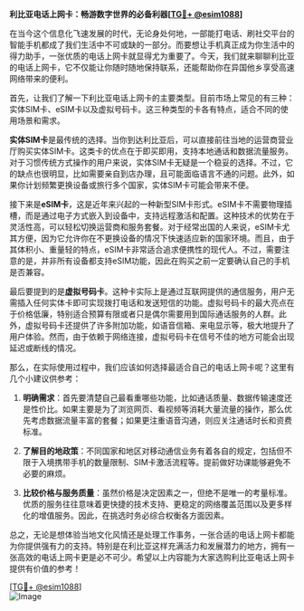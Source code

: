 **利比亚电话上网卡：畅游数字世界的必备利器[[TG💪+ @esim1088](https://t.me/s/esim1088)]**

在当今这个信息化飞速发展的时代，无论身处何地，一部能打电话、刷社交平台的智能手机都成了我们生活中不可或缺的一部分。而要想让手机真正成为你生活中的得力助手，一张优质的电话上网卡就显得尤为重要了。今天，我们就来聊聊利比亚的电话上网卡，它不仅能让你随时随地保持联系，还能帮助你在异国他乡享受高速网络带来的便利。

首先，让我们了解一下利比亚电话上网卡的主要类型。目前市场上常见的有三种：实体SIM卡、eSIM卡以及虚拟号码卡。这三种类型的卡各有特点，适合不同的使用场景和需求。

**实体SIM卡**是最传统的选择。当你到达利比亚后，可以直接前往当地的运营商营业厅购买实体SIM卡。这类卡的优点在于即买即用，支持本地通话和数据流量服务。对于习惯传统方式操作的用户来说，实体SIM卡无疑是一个稳妥的选择。不过，它的缺点也很明显，比如需要亲自到店办理，且可能面临语言不通的问题。此外，如果你计划频繁更换设备或旅行多个国家，实体SIM卡可能会带来不便。

接下来是**eSIM卡**，这是近年来兴起的一种新型SIM卡形式。eSIM卡不需要物理插槽，而是通过电子方式嵌入到设备中，支持远程激活和配置。这种技术的优势在于灵活性高，可以轻松切换运营商和服务套餐。对于经常出国的人来说，eSIM卡尤其方便，因为它允许你在不更换设备的情况下快速适应新的国家环境。而且，由于其体积小、重量轻的特点，eSIM卡非常适合追求便携性的现代人。不过，需要注意的是，并非所有设备都支持eSIM功能，因此在购买之前一定要确认自己的手机是否兼容。

最后要提到的是**虚拟号码卡**。这种卡实际上是通过互联网提供的通信服务，用户无需插入任何实体卡即可实现拨打电话和发送短信的功能。虚拟号码卡的最大亮点在于价格低廉，特别适合预算有限或者只是偶尔需要用到国际通话服务的人群。此外，虚拟号码卡还提供了许多附加功能，如语音信箱、来电显示等，极大地提升了用户体验。然而，由于依赖于网络连接，虚拟号码卡在信号不佳的地方可能会出现延迟或断线的情况。

那么，在实际使用过程中，我们应该如何选择最适合自己的电话上网卡呢？这里有几个小建议供参考：

1. **明确需求**：首先要清楚自己最看重哪些功能，比如通话质量、数据传输速度还是性价比。如果主要是为了浏览网页、看视频等消耗大量流量的操作，那么优先考虑数据流量丰富的套餐；如果更注重语音沟通，则应关注通话时长和资费标准。

2. **了解目的地政策**：不同国家和地区对移动通信业务有着各自的规定，包括但不限于入境携带手机的数量限制、SIM卡激活流程等。提前做好功课能够避免不必要的麻烦。

3. **比较价格与服务质量**：虽然价格是决定因素之一，但绝不是唯一的考量标准。优质的服务往往意味着更快捷的技术支持、更稳定的网络覆盖范围以及更多样化的增值服务。因此，在挑选时务必综合权衡各方面因素。

总之，无论是想体验当地文化风情还是处理工作事务，一张合适的电话上网卡都能为你提供强有力的支持。特别是在利比亚这样充满活力和发展潜力的地方，拥有一张高效的电话上网卡更是必不可少。希望以上内容能为大家选购利比亚电话上网卡提供有价值的参考！

[[TG💪+ @esim1088](https://t.me/s/esim1088)]  
![Image](https://i.postimg.cc/4NQfJmqS/Snipaste-2025-05-13-00-14-12.png)